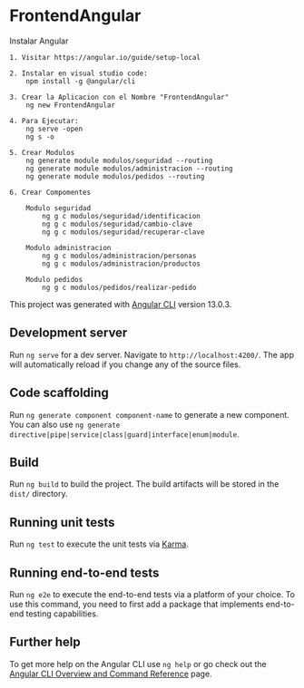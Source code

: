 # FrontendAngular

Instalar Angular

    1. Visitar https://angular.io/guide/setup-local

    2. Instalar en visual studio code:
        npm install -g @angular/cli

    3. Crear la Aplicacion con el Nombre "FrontendAngular"
        ng new FrontendAngular

    4. Para Ejecutar:
        ng serve -open
        ng s -o

    5. Crear Modulos
        ng generate module modulos/seguridad --routing
        ng generate module modulos/administracion --routing
        ng generate module modulos/pedidos --routing

    6. Crear Compomentes

        Modulo seguridad
            ng g c modulos/seguridad/identificacion
            ng g c modulos/seguridad/cambio-clave
            ng g c modulos/seguridad/recuperar-clave
        
        Modulo administracion
            ng g c modulos/administracion/personas
            ng g c modulos/administracion/productos

        Modulo pedidos
            ng g c modulos/pedidos/realizar-pedido

This project was generated with [Angular CLI](https://github.com/angular/angular-cli) version 13.0.3.

## Development server

Run `ng serve` for a dev server. Navigate to `http://localhost:4200/`. The app will automatically reload if you change any of the source files.

## Code scaffolding

Run `ng generate component component-name` to generate a new component. You can also use `ng generate directive|pipe|service|class|guard|interface|enum|module`.

## Build

Run `ng build` to build the project. The build artifacts will be stored in the `dist/` directory.

## Running unit tests

Run `ng test` to execute the unit tests via [Karma](https://karma-runner.github.io).

## Running end-to-end tests

Run `ng e2e` to execute the end-to-end tests via a platform of your choice. To use this command, you need to first add a package that implements end-to-end testing capabilities.

## Further help

To get more help on the Angular CLI use `ng help` or go check out the [Angular CLI Overview and Command Reference](https://angular.io/cli) page.
